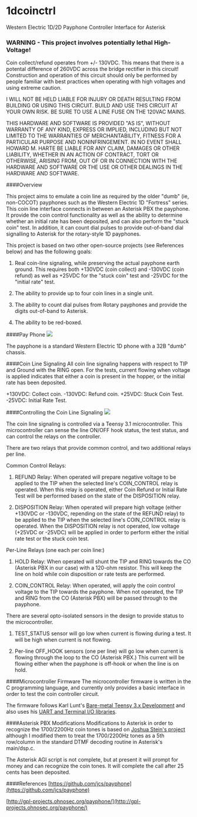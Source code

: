1dcoinctrl
==========

Western Electric 1D/2D Payphone Controller Interface for Asterisk

### WARNING - This project involves potentially lethal High-Voltage!
Coin collect/refund operates from +/- 130VDC.  This means that there is a potental difference of 260VDC across the bridge rectifier in this circuit!  Construction and operation of this circuit should only be performed by people familiar with best practices when operating with high voltages and using extreme caution.

I WILL NOT BE HELD LIABLE FOR INJURY OR DEATH RESULTING FROM BUILDING OR USING THIS CIRCUIT.   BUILD AND USE THIS CIRCUIT AT YOUR OWN RISK.  BE SURE TO USE A LINE FUSE ON THE 120VAC MAINS.

THIS HARDWARE AND SOFTWARE IS PROVIDED "AS IS", WITHOUT WARRANTY OF ANY KIND, EXPRESS OR IMPLIED, INCLUDING BUT NOT LIMITED TO THE WARRANTIES OF MERCHANTABILITY, FITNESS FOR A PARTICULAR PURPOSE AND NONINFRINGEMENT.  IN NO EVENT SHALL HOWARD M. HARTE BE LIABLE FOR ANY CLAIM, DAMAGES OR OTHER LIABILITY, WHETHER IN AN ACTION OF CONTRACT, TORT OR OTHERWISE, ARISING FROM, OUT OF OR IN CONNECTION WITH THE HARDWARE AND SOFTWARE OR THE USE OR OTHER DEALINGS IN THE HARDWARE AND SOFTWARE. 

####Overview

This project aims to emulate a coin line as required by the older "dumb" (ie, non-COCOT) payphones such as the Western Electric 1D "Fortress" series.  This coin line interface connects in between an Asterisk PBX the payphone.  It provide the coin control functionality as well as the ability to determine whether an initial rate has been deposited, and can also perform the "stuck coin" test.  In addition, it can count dial pulses to provide out-of-band dial signalling to Asterisk for the rotary-style 1D payphones.

This project is based on two other open-source projects (see References below) and has the following goals:

1. Real coin-line signaling, while preserving the actual payphone earth ground.  This requires both +130VDC (coin collect) and -130VDC (coin refund) as well as +25VDC for the "stuck coin" test and -25VDC for the "initial rate" test.

2. The ability to provide up to four coin lines in a single unit.

3. The ability to count dial pulses from Rotary payphones and provide the digits out-of-band to Asterisk.

4. The ability to be red-boxed.

####Pay Phone
[![](http://i.imgur.com/b4mjclw.jpg)](http://imgur.com/b4mjclw.jpg)

The payphone is a standard Western Electric 1D phone with a 32B "dumb" chassis.

####Coin Line Signaling
All coin line signaling happens with respect to TIP and Ground with the RING open. For the tests, current flowing when voltage is applied indicates that either a coin is present in the hopper, or the initial rate has been deposited.

+130VDC: Collect coin.
-130VDC: Refund coin.
+25VDC: Stuck Coin Test.
-25VDC: Initial Rate Test.

####Controlling the Coin Line Signaling
[![](http://i.imgur.com/M2MgEFB.jpg)](http://imgur.com/M2MgEFB.jpg)

The coin line signaling is controlled via a Teensy 3.1 microcontroller.  This microcontroller can sense the line ON/OFF hook status, the test status, and can control the relays on the controller.

There are two relays that provide common control, and two additional relays per line.

Common Control Relays:
1. REFUND Relay: When operated will prepare negative voltage to be applied to the TIP when the selected line's COIN_CONTROL relay is operated.  When this relay is operated, either Coin Refund or Initial Rate Test will be performed based on the state of the DISPOSITION relay.

2. DISPOSITION Relay: When operated will prepare high voltage (either +130VDC or -130VDC, repending on the state of the REFUND relay) to be applied to the TIP when the selected line's COIN_CONTROL relay is operated.  When the DISPOSITION relay is not operated, low voltage (+25VDC or -25VDC) will be applied in order to perform either the initial rate test or the stuck coin test.

Per-Line Relays (one each per coin line:)
1. HOLD Relay: When operated will shunt the TIP and RING towards the CO (Asterisk PBX in our case) with a 120-ohm resistor.  This will keep the line on hold while coin disposition or rate tests are performed.

2. COIN_CONTROL Relay: When operated, will apply the coin control voltage to the TIP towards the payphone.  When not operated, the TIP and RING from the CO (Asterisk PBX) will be passed through to the payphone.

There are several opto-isolated sensors in the design to provide status to the microcontroller.

1. TEST_STATUS sensor will go low when current is flowing during a test.  It will be high when current is not flowing.

2. Per-line OFF_HOOK sensors (one per line) will go low when current is flowing through the loop to the CO (Asterisk PBX.)  This current will be flowing either when the payphone is off-hook or when the line is on hold.

####Microcontroller Firmware
The microcontroller firmware is written in the C programming language, and currently only provides a basic interface in order to test the coin controller circuit.

The firmware follows Karl Lunt's [Bare-metal Teensy 3.x Development](http://www.seanet.com/~karllunt/bareteensy31.html) and also uses his [UART and Terminal I/O libraries](http://www.seanet.com/~karllunt/bareteensy31libs.html).

####Asterisk PBX Modifications
Modifications to Asterisk in order to recognize the 1700/2200Hz coin tones is based on [Joshua Stein's project](https://github.com/jcs/payphone) although I modified them to treat the 1700/2200Hz tones as a 5th row/column in the standard DTMF decoding routine in Asterisk's main/dsp.c.

The Asterisk AGI script is not complete, but at present it will prompt for money and can recognize the coin tones.  It will complete the call after 25 cents has been deposited.

####References
[https://github.com/jcs/payphone](https://github.com/jcs/payphone)

[http://gpl-projects.ohnosec.org/payphone/](http://gpl-projects.ohnosec.org/payphone/)
